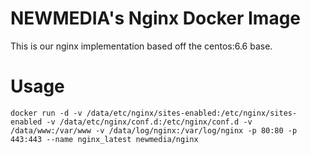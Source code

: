 # NEWMEDIA's Nginx Docker Image

This is our nginx implementation based off the centos:6.6 base.

# Usage

```
docker run -d -v /data/etc/nginx/sites-enabled:/etc/nginx/sites-enabled -v /data/etc/nginx/conf.d:/etc/nginx/conf.d -v /data/www:/var/www -v /data/log/nginx:/var/log/nginx -p 80:80 -p 443:443 --name nginx_latest newmedia/nginx
```
